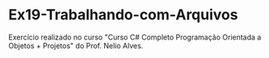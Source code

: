 # Ex19-Trabalhando-com-Arquivos
Exercício realizado no curso "Curso C# Completo Programação Orientada a Objetos + Projetos" do Prof. Nelio Alves.
